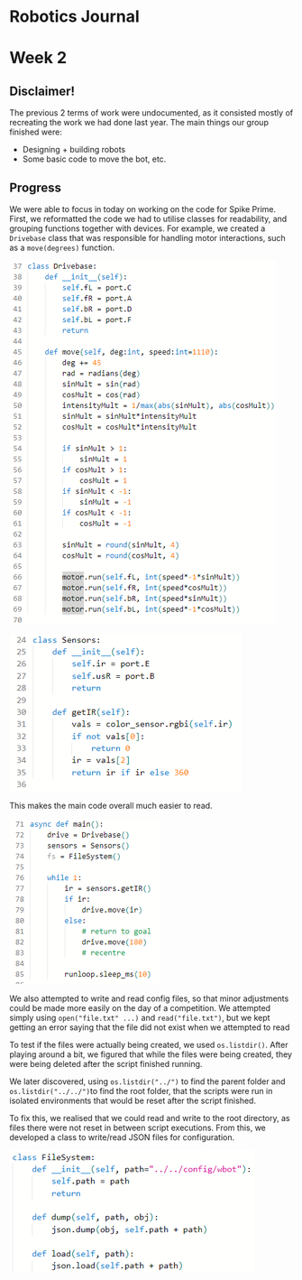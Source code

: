 # Robotics Journal

# Week 2

## Disclaimer!

The previous 2 terms of work were undocumented, as it consisted mostly of recreating the work we had done last year. The main things our group finished were:

- Designing + building robots
- Some basic code to move the bot, etc.

## Progress

We were able to focus in today on working on the code for Spike Prime. First, we reformatted the code we had to utilise classes for readability, and grouping functions together with devices. For example, we created a `Drivebase` class that was responsible for handling motor interactions, such as a `move(degrees)` function. 

![Untitled](assets/Untitled.png)

![Untitled](assets/Untitled%201.png)

This makes the main code overall much easier to read.

![Untitled](assets/Untitled%202.png)

We also attempted to write and read config files, so that minor adjustments could be made more easily on the day of a competition. We attempted simply using `open("file.txt" ...)` and `read("file.txt")`, but we kept getting an error saying that the file did not exist when we attempted to read

To test if the files were actually being created, we used `os.listdir()`. After playing around a bit, we figured that while the files were being created, they were being deleted after the script finished running.

We later discovered, using `os.listdir("../")` to find the parent folder and `os.listdir("../../")`to find the root folder, that the scripts were run in isolated environments that would be reset after the script finished.

To fix this, we realised that we could read and write to the root directory, as files there were not reset in between script executions. From this, we developed a class to write/read JSON files for configuration.

![Untitled](assets/Untitled%203.png)
